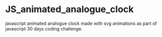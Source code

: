 # JS_animated_analogue_clock
javascript animated analogue clock made with svg animations as part of javascript 30 days coding challenge.
